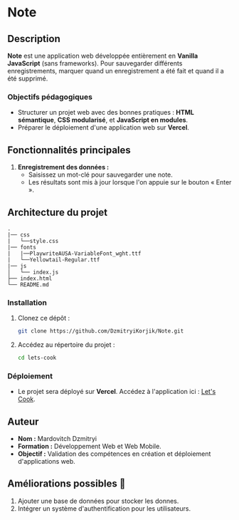 # Note


## Description

**Note** est une application web développée entièrement en **Vanilla JavaScript** (sans frameworks). Pour sauvegarder différents enregistrements, marquer quand un enregistrement a été fait et quand il a été supprimé.

### Objectifs pédagogiques
- Structurer un projet web avec des bonnes pratiques : **HTML sémantique**, **CSS modularisé**, et **JavaScript en modules**.
- Préparer le déploiement d'une application web sur **Vercel**.

## Fonctionnalités principales

1. **Enregistrement des données :**
   - Saisissez un mot-clé pour sauvegarder une note.
   - Les résultats sont mis à jour lorsque l'on appuie sur le bouton « Enter ».

## Architecture du projet

```
.
|── css
|   └──style.css
|── fonts
|   |──PlaywriteAUSA-VariableFont_wght.ttf
|   └──Yellowtail-Regular.ttf
|── js
│   └── index.js
├── index.html
└── README.md
```
### Installation

1. Clonez ce dépôt :
   ```bash
   git clone https://github.com/DzmitryiKorjik/Note.git
   ```
2. Accédez au répertoire du projet :
   ```bash
   cd lets-cook
   ```

### Déploiement

- Le projet sera déployé sur **Vercel**. Accédez à l'application ici : [Let's Cook](https://note-swart-psi.vercel.app/).

## Auteur

- **Nom :** Mardovitch Dzmitryi
- **Formation :** Développement Web et Web Mobile.
- **Objectif :** Validation des compétences en création et déploiement d'applications web.

## Améliorations possibles 🚀

1. Ajouter une base de données pour stocker les donnes.
2. Intégrer un système d'authentification pour les utilisateurs.


